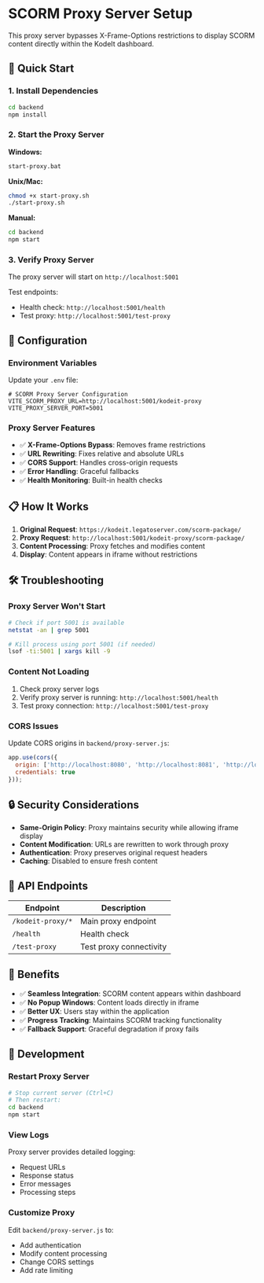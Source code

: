 # SCORM Proxy Server Setup

This proxy server bypasses X-Frame-Options restrictions to display SCORM content directly within the KodeIt dashboard.

## 🚀 Quick Start

### 1. Install Dependencies
```bash
cd backend
npm install
```

### 2. Start the Proxy Server

**Windows:**
```bash
start-proxy.bat
```

**Unix/Mac:**
```bash
chmod +x start-proxy.sh
./start-proxy.sh
```

**Manual:**
```bash
cd backend
npm start
```

### 3. Verify Proxy Server
The proxy server will start on `http://localhost:5001`

Test endpoints:
- Health check: `http://localhost:5001/health`
- Test proxy: `http://localhost:5001/test-proxy`

## 🔧 Configuration

### Environment Variables
Update your `.env` file:

```env
# SCORM Proxy Server Configuration
VITE_SCORM_PROXY_URL=http://localhost:5001/kodeit-proxy
VITE_PROXY_SERVER_PORT=5001
```

### Proxy Server Features

- ✅ **X-Frame-Options Bypass**: Removes frame restrictions
- ✅ **URL Rewriting**: Fixes relative and absolute URLs
- ✅ **CORS Support**: Handles cross-origin requests
- ✅ **Error Handling**: Graceful fallbacks
- ✅ **Health Monitoring**: Built-in health checks

## 📋 How It Works

1. **Original Request**: `https://kodeit.legatoserver.com/scorm-package/`
2. **Proxy Request**: `http://localhost:5001/kodeit-proxy/scorm-package/`
3. **Content Processing**: Proxy fetches and modifies content
4. **Display**: Content appears in iframe without restrictions

## 🛠️ Troubleshooting

### Proxy Server Won't Start
```bash
# Check if port 5001 is available
netstat -an | grep 5001

# Kill process using port 5001 (if needed)
lsof -ti:5001 | xargs kill -9
```

### Content Not Loading
1. Check proxy server logs
2. Verify proxy server is running: `http://localhost:5001/health`
3. Test proxy connection: `http://localhost:5001/test-proxy`

### CORS Issues
Update CORS origins in `backend/proxy-server.js`:
```javascript
app.use(cors({
  origin: ['http://localhost:8080', 'http://localhost:8081', 'http://localhost:8082'],
  credentials: true
}));
```

## 🔒 Security Considerations

- **Same-Origin Policy**: Proxy maintains security while allowing iframe display
- **Content Modification**: URLs are rewritten to work through proxy
- **Authentication**: Proxy preserves original request headers
- **Caching**: Disabled to ensure fresh content

## 📝 API Endpoints

| Endpoint | Description |
|----------|-------------|
| `/kodeit-proxy/*` | Main proxy endpoint |
| `/health` | Health check |
| `/test-proxy` | Test proxy connectivity |

## 🎯 Benefits

- ✅ **Seamless Integration**: SCORM content appears within dashboard
- ✅ **No Popup Windows**: Content loads directly in iframe
- ✅ **Better UX**: Users stay within the application
- ✅ **Progress Tracking**: Maintains SCORM tracking functionality
- ✅ **Fallback Support**: Graceful degradation if proxy fails

## 🔄 Development

### Restart Proxy Server
```bash
# Stop current server (Ctrl+C)
# Then restart:
cd backend
npm start
```

### View Logs
Proxy server provides detailed logging:
- Request URLs
- Response status
- Error messages
- Processing steps

### Customize Proxy
Edit `backend/proxy-server.js` to:
- Add authentication
- Modify content processing
- Change CORS settings
- Add rate limiting
